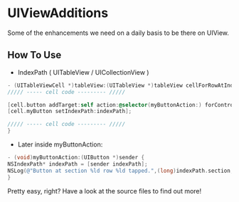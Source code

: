 # UIViewAdditions
Some of the enhancements we need on a daily basis to be there on UIView.


## How To Use

* IndexPath ( UITableView / UICollectionView )

```objective-c
- (UITableViewCell *)tableView:(UITableView *)tableView cellForRowAtIndexPath:(NSIndexPath *)indexPath {
///// ----- cell code --------- /////

[cell.button addTarget:self action:@selector(myButtonAction:) forControlEvents:UIControlEventTouchUpInside];
[cell.myButton setIndexPath:indexPath];

///// ----- cell code --------- /////
}
```


* Later inside myButtonAction: 

```objective-c
- (void)myButtonAction:(UIButton *)sender {
NSIndexPath* indexPath = [sender indexPath];
NSLog(@"Button at section %ld row %ld tapped.",(long)indexPath.section, (long)indexPath.row);
}
```


Pretty easy, right? Have a look at the source files to find out more!


